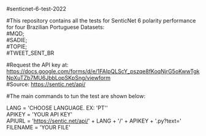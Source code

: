 #senticnet-6-test-2022

#This repository contains all the tests for SenticNet 6 polarity performance for four Brazilian Portuguese Datasets:</br>
#MQD;</br>
#SADIE;</br>
#TOPIE;</br>
#TWEET_SENT_BR

#Request the API key at: https://docs.google.com/forms/d/e/1FAIpQLScY_pszqe8fKoqNjrG5oKwwTgkNpXuTZb7MU6JbbLopSKpSng/viewform</br>
#Source: https://sentic.net/api/

#The main commands to tun the test are shown below:

LANG = 'CHOOSE LANGUAGE. EX: 'PT'' </br>
APIKEY = 'YOUR API KEY' </br>
APIURL = 'https://sentic.net/api/' + LANG + '/' + APIKEY + '.py?text=' </br>
FILENAME = 'YOUR FILE' </br>
